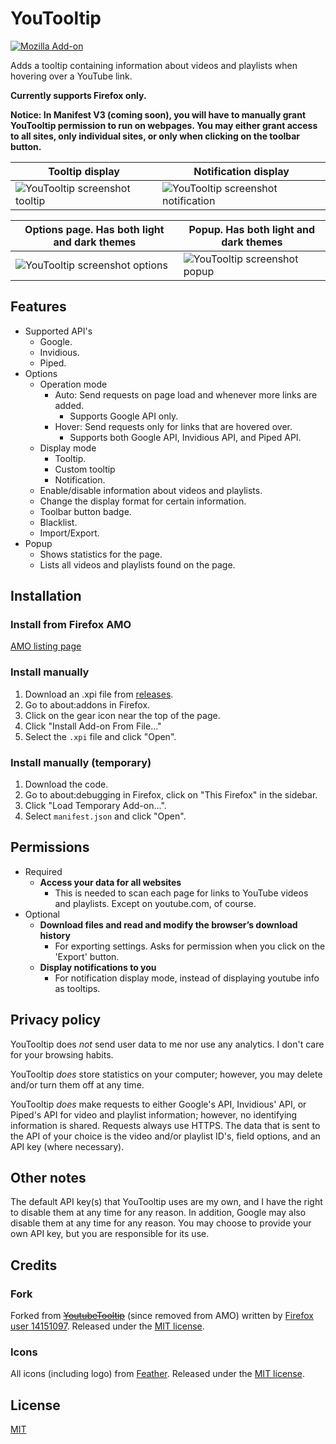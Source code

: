# YouTooltip
[![Mozilla Add-on](https://img.shields.io/amo/v/youtooltip)](https://addons.mozilla.org/en-US/firefox/addon/youtooltip/)

Adds a tooltip containing information about videos and playlists when hovering over a YouTube link.

**Currently supports Firefox only.**

**Notice: In Manifest V3 (coming soon), you will have to manually grant YouTooltip permission to run on webpages. You may either grant access to all sites, only individual sites, or only when clicking on the toolbar button.**

| Tooltip display | Notification display |
| --- | --- |
| ![YouTooltip screenshot tooltip](https://user-images.githubusercontent.com/34670767/187048059-01668031-cdc8-4d81-80e6-b8c316510ae8.jpg) | ![YouTooltip screenshot notification](https://user-images.githubusercontent.com/34670767/187048070-cab54590-d3e2-487b-b24d-9a1db1cbbb41.jpg) |

| Options page. Has both light and dark themes | Popup. Has both light and dark themes |
| --- | --- |
| ![YouTooltip screenshot options](https://user-images.githubusercontent.com/34670767/208768465-bdb375e3-e8c8-44a6-817b-46c9b2071fc5.jpg) | ![YouTooltip screenshot popup](https://user-images.githubusercontent.com/34670767/192407849-19811c80-dc28-455c-bbca-86610b4a49dd.png) |


## Features
- Supported API's
	- Google.
	- Invidious.
	- Piped.
- Options
	- Operation mode
		- Auto: Send requests on page load and whenever more links are added.
			- Supports Google API only.
		- Hover: Send requests only for links that are hovered over.
			- Supports both Google API, Invidious API, and Piped API.
	- Display mode
		- Tooltip.
		- Custom tooltip
		- Notification.
	- Enable/disable information about videos and playlists.
	- Change the display format for certain information.
	- Toolbar button badge.
	- Blacklist.
	- Import/Export.
- Popup
	- Shows statistics for the page.
	- Lists all videos and playlists found on the page.

## Installation
### Install from Firefox AMO
[AMO listing page](https://addons.mozilla.org/en-US/firefox/addon/youtooltip/)
### Install manually
1. Download an .xpi file from [releases](https://github.com/JohnH-Github/YouTooltip/releases).
2. Go to about:addons in Firefox.
3. Click on the gear icon near the top of the page.
4. Click "Install Add-on From File..."
5. Select the ```.xpi``` file and click "Open".
### Install manually (temporary)
1. Download the code.
2. Go to about:debugging in Firefox, click on "This Firefox" in the sidebar.
3. Click "Load Temporary Add-on...".
4. Select ```manifest.json``` and click "Open".

## Permissions
- Required
	- **Access your data for all websites**
		- This is needed to scan each page for links to YouTube videos and playlists. Except on youtube.com, of course.
- Optional
	- **Download files and read and modify the browser’s download history**
		- For exporting settings. Asks for permission when you click on the 'Export' button.
	- **Display notifications to you**
		- For notification display mode, instead of displaying youtube info as tooltips.

## Privacy policy
YouTooltip does *not* send user data to me nor use any analytics. I don't care for your browsing habits.

YouTooltip *does* store statistics on your computer; however, you may delete and/or turn them off at any time.

YouTooltip *does* make requests to either Google's API, Invidious' API, or Piped's API for video and playlist information; however, no identifying information is shared. Requests always use HTTPS. The data that is sent to the API of your choice is the video and/or playlist ID's, field options, and an API key (where necessary).

## Other notes
The default API key(s) that YouTooltip uses are my own, and I have the right to disable them at any time for any reason. In addition, Google may also disable them at any time for any reason. You may choose to provide your own API key, but you are responsible for its use.

## Credits
### Fork
Forked from ~~[YoutubeTooltip](https://addons.mozilla.org/en-US/firefox/addon/youtube_tooltip/)~~ (since removed from AMO) written by [Firefox user 14151097](https://addons.mozilla.org/en-US/firefox/user/14151097/). Released under the [MIT license](https://opensource.org/licenses/mit-license.php).
### Icons
All icons (including logo) from [Feather](https://feathericons.com/). Released under the [MIT license](https://github.com/colebemis/feather/blob/master/LICENSE).

## License
[MIT](https://opensource.org/licenses/mit-license.php)
